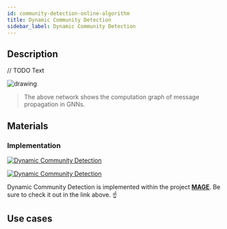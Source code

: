 ```yaml
---
id: community-detection-online-algorithm
title: Dynamic Community Detection
sidebar_label: Dynamic Community Detection
---
```


## Description

// TODO Text

<img src="https://i.imgur.com/NiQi7NW.png" alt="drawing"/>

> The above network shows the computation graph of message propagation in GNNs.


## Materials

### Implementation

[![Dynamic Community Detection](https://img.shields.io/badge/Dynamic_Community_Detection-Implementation-FB6E00?style=for-the-badge&logo=github&logoColor=white)](/mage/query-modules/python/node-similarity)

[![Dynamic Community Detection](https://img.shields.io/badge/Dynamic_Community_Detection-Documentation-FCC624?style=for-the-badge&logo=cplusplus&logoColor=white)](/mage/query-modules/python/node-similarity)

Dynamic Community Detection is implemented within the project [**MAGE**](https://github.com/memgraph/mage). Be sure to check it out in the link above. :point_up:

## Use cases
